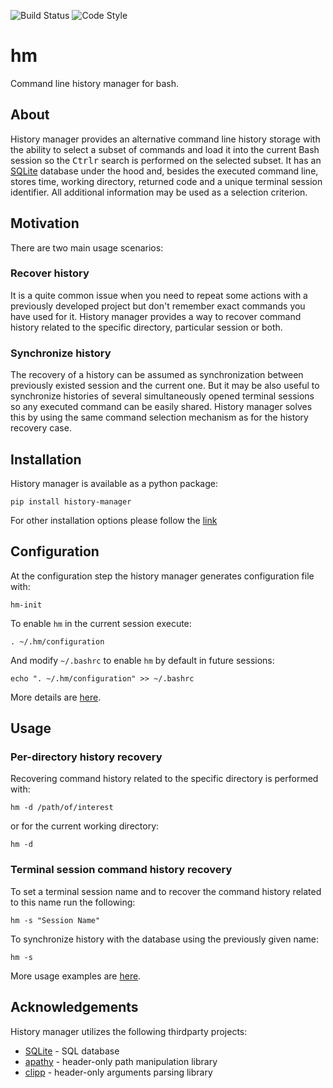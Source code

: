![Build Status](https://github.com/dkolmakov/hm/actions/workflows/build-and-test.yml/badge.svg)
![Code Style](https://github.com/dkolmakov/hm/actions/workflows/code-style.yml/badge.svg)

# hm
Command line history manager for bash. 

## About
History manager provides an alternative command line history storage with the ability to select a subset of commands and load it into the current Bash session so the <kbd>Ctrl</kbd><kbd>r</kbd> search is performed on the selected subset. It has an [SQLite](https://www.sqlite.org) database under the hood and, besides the executed command line, stores time, working directory, returned code and a unique terminal session identifier. All additional information may be used as a selection criterion.

## Motivation

There are two main usage scenarios:

### Recover history

It is a quite common issue when you need to repeat some actions with a previously developed project but don't remember exact commands you have used for it. History manager provides a way to recover command history related to the specific directory, particular session or both.

### Synchronize history

The recovery of a history can be assumed as synchronization between previously existed session and the current one. But it may be also useful to synchronize histories of several simultaneously opened terminal sessions so any executed command can be easily shared. History manager solves this by using the same command selection mechanism as for the history recovery case.

## Installation

History manager is available as a python package:

```Shell
pip install history-manager
```

For other installation options please follow the [link](docs/installation.md)

## Configuration

At the configuration step the history manager generates configuration file with:

```Shell
hm-init
```
To enable `hm` in the current session execute:

```Shell
. ~/.hm/configuration
```

And modify `~/.bashrc` to enable `hm` by default in future sessions:

```Shell
echo ". ~/.hm/configuration" >> ~/.bashrc
```

More details are [here](docs/configuration.md).

## Usage

### Per-directory history recovery

Recovering command history related to the specific directory is performed with:

```Shell
hm -d /path/of/interest
```
or for the current working directory:

```Shell
hm -d
```

### Terminal session command history recovery

To set a terminal session name and to recover the command history related to this name run the following:
```Shell
hm -s "Session Name"
```

To synchronize history with the database using the previously given name:
```Shell
hm -s
```

More usage examples are [here](docs/usage.md).

## Acknowledgements

History manager utilizes the following thirdparty projects:
- [SQLite](https://www.sqlite.org) - SQL database
- [apathy](https://github.com/dlecocq/apathy) - header-only path manipulation library
- [clipp](https://github.com/muellan/clipp) - header-only arguments parsing library


